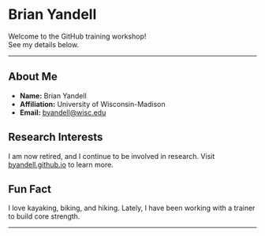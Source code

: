 # Brian Yandell

Welcome to the GitHub training workshop!  
See my details below.

---

## About Me

- **Name:** Brian Yandell  
- **Affiliation:** University of Wisconsin-Madison  
- **Email:** byandell@wisc.edu  

## Research Interests

I am now retired, and I continue to be involved in research.
Visit [byandell.github.io](https://byandell.github.io) to learn more.

## Fun Fact
I love kayaking, biking, and hiking.
Lately, I have been working with a trainer to build core strength.

---
